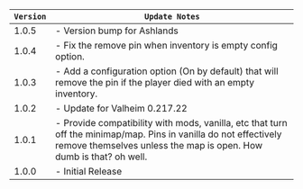 | `Version` | `Update Notes`                                                                                                                                                                         |
|-----------|----------------------------------------------------------------------------------------------------------------------------------------------------------------------------------------|
| 1.0.5     | - Version bump for Ashlands                                                                                                                                                            |
| 1.0.4     | - Fix the remove pin when inventory is empty config option.                                                                                                                            |
| 1.0.3     | - Add a configuration option (On by default) that will remove the pin if the player died with an empty inventory.                                                                      |
| 1.0.2     | - Update for Valheim 0.217.22                                                                                                                                                          |
| 1.0.1     | - Provide compatibility with mods, vanilla, etc that turn off the minimap/map. Pins in vanilla do not effectively remove themselves unless the map is open. How dumb is that? oh well. |
| 1.0.0     | - Initial Release                                                                                                                                                                      |